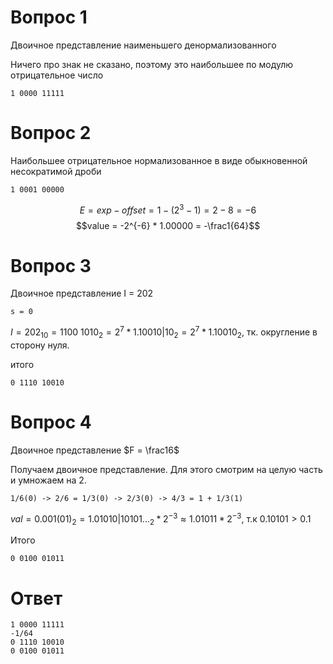 # Вопрос 1

Двоичное представление наименьшего денормализованного

Ничего про знак не сказано, поэтому это наибольшее по модулю отрицательное число
```
1 0000 11111
```

# Вопрос 2

Наибольшее отрицательное нормализованное в виде обыкновенной несократимой дроби

```
1 0001 00000
```

$$E = exp - offset = 1 - (2^{3} - 1) = 2 - 8 = -6$$
$$value = -2^{-6} * 1.00000 = -\frac1{64}$$

# Вопрос 3

Двоичное представление I = 202

`s = 0`

$I = 202_{10} = 1100\ 1010_2 = 2^7 * 1.10010|10_2 = 2^7 * 1.10010_2$, тк. округление в сторону нуля.

итого
```
0 1110 10010
```

# Вопрос 4

Двоичное представление $F = \frac16$

Получаем двоичное представление. Для этого смотрим на целую часть и умножаем на 2.
```
1/6(0) -> 2/6 = 1/3(0) -> 2/3(0) -> 4/3 = 1 + 1/3(1)
```

$val = 0.001(01)_2 = 1.01010|10101..._2 * 2^{-3} \approx 1.01011 * 2^{-3}$, т.к $0.10101 > 0.1$

Итого
```
0 0100 01011
```

# Ответ
```
1 0000 11111
-1/64
0 1110 10010
0 0100 01011
```